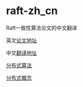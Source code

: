 # raft-zh_cn
Raft一致性算法论文的中文翻译

英文[论文地址](https://ramcloud.atlassian.net/wiki/download/attachments/6586375/raft.pdf)

中文[翻译地址](https://github.com/maemual/raft-zh_cn/blob/master/raft-zh_cn.md)


[分布式算法](https://taozj.org/categories/%E5%88%86%E5%B8%83%E5%BC%8F/)


[分布式概念](http://www.cnblogs.com/hapjin/p/4748603.html)
